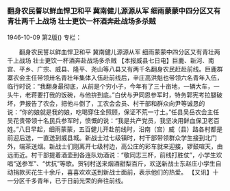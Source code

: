 ### 翻身农民誓以鲜血悍卫和平  冀南健儿源源从军  细雨蒙蒙中四分区又有青壮两千上战场  壮士更饮一杯酒奔赴战场多杀贼

1946-10-09
第2版()
专栏：

　　翻身农民誓以鲜血悍卫和平
    冀南健儿源源从军
    细雨蒙蒙中四分区又有青壮两千上战场
    壮士更饮一杯酒奔赴战场多杀贼
    【本报威县七日电】巨鹿、新河、南宫、平乡、广宗、威县、隆平、尧山等八县又有两千名翻身农民赶赴前线。巨鹿群寨农会主任带领卅名青壮年集体入伍赴前线后，辛庄高洪魁也带领六名青年入伍，临行时说：“我翻身最彻底，从前是个穷小子，今年有了三十亩地，一辆大车，一头牛，老蒋要打我的饭碗，与他拚到底。”白伏与尹同恩参军时，特务郭宪考拉腿破坏，尹报告了农会，把他斗倒了，工农会会员、村干部和群众向尹等诚恳的说：“你的娘就是我的娘，吃喝穿住全照顾，保证不荒一寸土。”任县吴岳农会主任吴花贵带领十名民兵参军时，愤慨的说：“我是共产党员，我坚决用鲜血保卫老百姓。”八日早起，细雨蒙蒙，五百健儿开赴前线时，沿南（宫）威（县）路各村都是前迎后送，一直送到威县城。新战士过七级镇时，村干部带领群众学生接到北门外，端茶送烟。新战士们刚离开七级村边，高公庄的彩车就来迎接，锣鼓喧天，由远而近。村干部提着酒壶到各连队劝酒说：“敬同志三杯，前线打胜仗”，小学生欢唱“送参军”、“优抗”等歌。贺钊村送来烟酒甜梨百斤，欢送新战士东赵庄小学生自动捐款买花生十余斤，喜喜欢欢送到新战士面前，表示他们的热爱。
    【又讯】十一分区千多青年，已于日前光荣的奔往前线。
